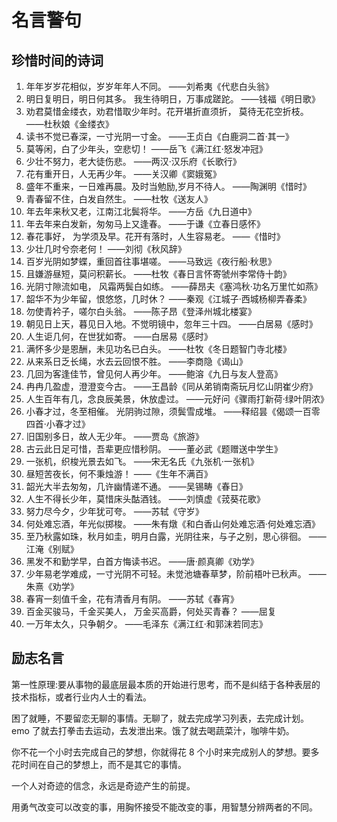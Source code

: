 # 名言警句

## 珍惜时间的诗词

1.  年年岁岁花相似，岁岁年年人不同。 ——刘希夷《代悲白头翁》
2.  明日复明日，明日何其多。 我生待明日，万事成蹉跎。 ——钱福《明日歌》
3.  劝君莫惜金缕衣，劝君惜取少年时。花开堪折直须折， 莫待无花空折枝。 ——杜秋娘《金缕衣》
4.  读书不觉已春深，一寸光阴一寸金。 ——王贞白《白鹿洞二首·其一》
5.  莫等闲，白了少年头，空悲切！ ——岳飞《满江红·怒发冲冠》
6.  少壮不努力，老大徒伤悲。 ——两汉·汉乐府《长歌行》
7.  花有重开日，人无再少年。 ——关汉卿《窦娥冤》
8.  盛年不重来，一日难再晨。及时当勉励,岁月不待人。 ——陶渊明《惜时》
9.  青春留不住，白发自然生。 ——杜牧《送友人》
10. 年去年来秋又老，江南江北鬓将华。 ——方岳《九日道中》
11. 年去年来白发新，匆匆马上又逢春。 ——于谦《立春日感怀》
12. 春花事好， 为学须及早。花开有落时，人生容易老。 ——《惜时》
13. 少壮几时兮奈老何！ ——刘彻《秋风辞》
14. 百岁光阴如梦蝶，重回首往事堪嗟。 ——马致远《夜行船·秋思》
15. 且嫌游昼短，莫问积薪长。 ——杜牧《春日言怀寄虢州李常侍十韵》
16. 光阴寸隙流如电， 风霜两鬓白如练。 ——薛昂夫《塞鸿秋·功名万里忙如燕》
17. 韶华不为少年留，恨悠悠，几时休？ ——秦观《江城子·西城杨柳弄春柔》
18. 勿使青衿子，嗟尔白头翁。 ——陈子昂《登泽州城北楼宴》
19. 朝见日上天，暮见日入地。不觉明镜中，忽年三十四。 ——白居易《感时》
20. 人生讵几何，在世犹如寄。 ——白居易《感时》
21. 满怀多少是恩酬，未见功名已白头。 ——杜牧《冬日题智门寺北楼》
22. 从来系日乏长绳，水去云回恨不胜。 ——李商隐《谒山》
23. 几回为客逢佳节，曾见何人再少年。 ——鲍溶《九日与友人登高》
24. 冉冉几盈虚，澄澄变今古。 ——王昌龄《同从弟销南斋玩月忆山阴崔少府》
25. 人生百年有几，念良辰美景，休放虚过。 ——元好问《骤雨打新荷·绿叶阴浓》
26. 小春才过，冬至相催。 光阴驹过隙，须鬓雪成堆。 ——释绍昙《偈颂一百零四首·小春才过》
27. 旧国别多日，故人无少年。 ——贾岛《旅游》
28. 古云此日足可惜，吾辈更应惜秒阴。 ——董必武《题赠送中学生》
29. 一张机，织梭光景去如飞。 ——宋无名氏《九张机·一张机》
30. 昼短苦夜长，何不秉烛游！ ——《生年不满百》
31. 韶光大半去匆匆，几许幽情递不通。 ——吴锡畴《春日》
32. 人生不得长少年，莫惜床头酤酒钱。 ——刘慎虚《茙葵花歌》
33. 努力尽今夕，少年犹可夸。 ——苏轼《守岁》
34. 何处难忘酒，年光似掷梭。 ——朱有燉《和白香山何处难忘酒·何处难忘酒》
35. 至乃秋露如珠，秋月如圭，明月白露，光阴往来，与子之别，思心徘徊。 ——江淹《别赋》
36. 黑发不和勤学早，白首方悔读书迟。 ——唐·颜真卿《劝学》
37. 少年易老学难成，一寸光阴不可轻。未觉池塘春草梦，阶前梧叶已秋声。 ——朱熹《劝学》
38. 春宵一刻值千金，花有清香月有阴。 ——苏轼《春宵》
39. 百金买骏马，千金买美人， 万金买高爵，何处买青春？ ——屈复
40. 一万年太久，只争朝夕。 ——毛泽东《满江红·和郭沫若同志》

## 励志名言

第一性原理:要从事物的最底层最本质的开始进行思考，而不是纠结于各种表层的技术指标，或者行业内人士的看法。

困了就睡，不要留恋无聊的事情。无聊了，就去完成学习列表，去完成计划。emo 了就去打拳击去运动，去发泄出来。饿了就去喝蔬菜汁，咖啡牛奶。

你不花一个小时去完成自己的梦想，你就得花 8 个小时来完成别人的梦想。要多花时间在自己的梦想上，而不是其它的事情。

一个人对奇迹的信念，永远是奇迹产生的前提。

用勇气改变可以改变的事，用胸怀接受不能改变的事，用智慧分辨两者的不同。
